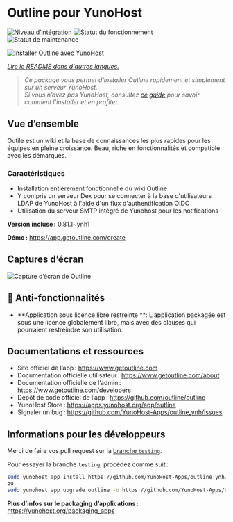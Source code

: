 <!--
Nota bene : ce README est automatiquement généré par <https://github.com/YunoHost/apps/tree/master/tools/readme_generator>
Il NE doit PAS être modifié à la main.
-->

# Outline pour YunoHost

[![Niveau d’intégration](https://apps.yunohost.org/badge/integration/outline)](https://ci-apps.yunohost.org/ci/apps/outline/)
![Statut du fonctionnement](https://apps.yunohost.org/badge/state/outline)
![Statut de maintenance](https://apps.yunohost.org/badge/maintained/outline)

[![Installer Outline avec YunoHost](https://install-app.yunohost.org/install-with-yunohost.svg)](https://install-app.yunohost.org/?app=outline)

*[Lire le README dans d'autres langues.](./ALL_README.md)*

> *Ce package vous permet d’installer Outline rapidement et simplement sur un serveur YunoHost.*  
> *Si vous n’avez pas YunoHost, consultez [ce guide](https://yunohost.org/install) pour savoir comment l’installer et en profiter.*

## Vue d’ensemble

Outile est un wiki et la base de connaissances les plus rapides pour les équipes en pleine croissance. Beau, riche en fonctionnalités et compatible avec les démarques.

### Caractéristiques

- Installation entièrement fonctionnelle du wiki Outline
- Y compris un serveur Dex pour se connecter à la base d'utilisateurs LDAP de YunoHost à l'aide d'un flux d'authentification OIDC
- Utilisation du serveur SMTP intégré de Yunohost pour les notifications

**Version incluse :** 0.81.1~ynh1

**Démo :** <https://app.getoutline.com/create>

## Captures d’écran

![Capture d’écran de Outline](./doc/screenshots/screenshot.png)

## :red_circle: Anti-fonctionnalités

- **Application sous licence libre restreinte **: L'application packagée est sous une licence globalement libre, mais avec des clauses qui pourraient restreindre son utilisation.

## Documentations et ressources

- Site officiel de l’app : <https://www.getoutline.com>
- Documentation officielle utilisateur : <https://www.getoutline.com/about>
- Documentation officielle de l’admin : <https://www.getoutline.com/developers>
- Dépôt de code officiel de l’app : <https://github.com/outline/outline>
- YunoHost Store : <https://apps.yunohost.org/app/outline>
- Signaler un bug : <https://github.com/YunoHost-Apps/outline_ynh/issues>

## Informations pour les développeurs

Merci de faire vos pull request sur la [branche `testing`](https://github.com/YunoHost-Apps/outline_ynh/tree/testing).

Pour essayer la branche `testing`, procédez comme suit :

```bash
sudo yunohost app install https://github.com/YunoHost-Apps/outline_ynh/tree/testing --debug
ou
sudo yunohost app upgrade outline -u https://github.com/YunoHost-Apps/outline_ynh/tree/testing --debug
```

**Plus d’infos sur le packaging d’applications :** <https://yunohost.org/packaging_apps>

